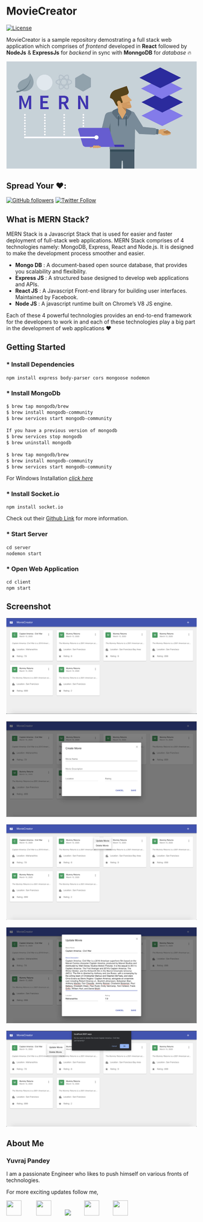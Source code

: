 # MovieCreator
[![License](https://img.shields.io/badge/License-Apache%202.0-blue.svg)](https://opensource.org/licenses/Apache-2.0)

MovieCreator is a sample repository demostrating a full stack web application which comprises of *frontend* developed in **React** followed by **NodeJs** & **ExpressJs** for *backend* in sync with **MonngoDB** for *database* 🔥

![Alt text](https://github.com/yuvraj24/MovieCreator/blob/master/public/MERNStack.jpg)

## Spread Your ❤️:
[![GitHub followers](https://img.shields.io/github/followers/yuvraj24.svg?style=social&label=Follow)](https://github.com/yuvraj24)  [![Twitter Follow](https://img.shields.io/twitter/follow/yuvrajpy24.svg?style=social)](https://twitter.com/yuvrajpy24) 

## What is MERN Stack?

MERN Stack is a Javascript Stack that is used for easier and faster deployment of full-stack web applications. MERN Stack comprises of 4 technologies namely: MongoDB, Express, React and Node.js. It is designed to make the development process smoother and easier.

* **Mongo DB** : A document-based open source database, that provides you scalability and flexibility.
* **Express JS** : A structured base designed to develop web applications and APIs.
* **React JS** : A Javascript Front-end library for building user interfaces. Maintained by Facebook.
* **Node JS** : A javascript runtime built on Chrome’s V8 JS engine.

Each of these 4 powerful technologies provides an end-to-end framework for the developers to work in and each of these technologies play a big part in the development of web applications ❤️

## Getting Started

### * Install Dependencies
```
npm install express body-parser cors mongoose nodemon
```

### * Install MongoDb
```
$ brew tap mongodb/brew
$ brew install mongodb-community
$ brew services start mongodb-community

If you have a previous version of mongodb
$ brew services stop mongodb
$ brew uninstall mongodb

$ brew tap mongodb/brew
$ brew install mongodb-community
$ brew services start mongodb-community
```
For Windows Installation *<a href="https://docs.mongodb.com/manual/administration/install-community/" target="_blank">click here</a>*

### * Install Socket.io

```
npm install socket.io
```
Check out their <a href="https://github.com/socketio/socket.io">Github Link</a> for more information.

### * Start Server
```
cd server
nodemon start
```

### * Open Web Application
```
cd client
npm start
```

## Screenshot


<img src="https://raw.githubusercontent.com/yuvraj24/MovieCreator/master/images/HomeView.png"  />
</br>
</br>
<img src="https://raw.githubusercontent.com/yuvraj24/MovieCreator/master/images/CreateView.png"   />
</br>
</br>
<img src="https://raw.githubusercontent.com/yuvraj24/MovieCreator/master/images/MenuOptions.png" />
</br>
</br>
<img src="https://raw.githubusercontent.com/yuvraj24/MovieCreator/master/images/UpdateView.png"  />
</br>
</br>
<img src="https://raw.githubusercontent.com/yuvraj24/MovieCreator/master/images/DeleteView.png"   />

## About Me

### Yuvraj Pandey
I am a passionate Engineer who likes to push himself on various fronts of technologies.  

For more exciting updates follow me,

<a href="https://twitter.com/yuvrajpy24" target="_blank"><img src="https://github.com/yuvraj24/LiveSmashBar/blob/master/images/twitter.png" width="40" height="40"></a> &nbsp;&nbsp;&nbsp;&nbsp;&nbsp;&nbsp;&nbsp;&nbsp;&nbsp;<a href="https://www.linkedin.com/in/yuvraj24" target="_blank"><img src="https://github.com/yuvraj24/LiveSmashBar/blob/master/images/linkedin.png" width="40" height="40"></a>&nbsp;&nbsp;&nbsp;&nbsp;&nbsp;&nbsp;&nbsp;&nbsp;&nbsp;<a href="https://github.com/yuvraj24" target="_blank"><img src="https://github.com/yuvraj24/LiveSmashBar/blob/master/images/github.png" height="40"></a>&nbsp;&nbsp;&nbsp;&nbsp;&nbsp;&nbsp;&nbsp;&nbsp;&nbsp;<a href="https://medium.com/@yuvrajpandey24" target="_blank"><img src="https://github.com/yuvraj24/LiveSmashBar/blob/master/images/medium.png" width="40" height="40"></a>&nbsp;&nbsp;&nbsp;&nbsp;&nbsp;&nbsp;&nbsp;&nbsp;&nbsp;<a href="https://play.google.com/store/apps/developer?id=Yuvraj+Pandey"><img src="https://github.com/yuvraj24/LiveSmashBar/blob/master/images/playstore.png" width="40" height="40"></a>
